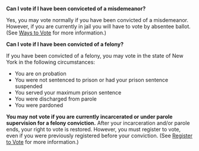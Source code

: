 **Can I vote if I have been conviceted of a misdemeanor?**  

Yes, you may vote normally if you have been convicted of a misdemeanor. However, if you are currently in jail you will have to vote by absentee ballot. (See [Ways to Vote](#section-ways-to-vote) for more information.)  

**Can I vote if I have been convicted of a felony?**  

If you have been convicted of a felony, you may vote in the state of New York in the following circumstances:  
- You are on probation  
- You were not sentenced to prison or had your prison sentence suspended  
- You served your maximum prison sentence  
- You were discharged from parole  
- You were pardoned  

**You may not vote if you are currently incarcerated or under parole supervision for a felony conviction.** After your incarceration and/or parole ends, your right to vote is restored. However, you must register to vote, even if you were previously registered before your conviction. (See [Register to Vote](#section-register-to-vote) for more information.)




